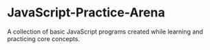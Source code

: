 # JavaScript-Practice-Arena
A collection of basic JavaScript programs created while learning and practicing core concepts.
